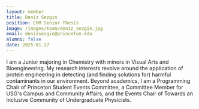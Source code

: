 ```yaml
---
layout: member
title: Deniz Sezgin
position: CHM Senior Thesis
image: /images/team/deniz_sezgin.jpg
email: denizsezgin@princeton.edu
alumni: false
date: 2025-01-27
---
```


I am a Junior majoring in Chemistry with minors in Visual Arts and Bioengineering. My research interests revolve around the application of protein engineering in detecting (and finding solutions for) harmful contaminants in our environment. Beyond academics, I am a Programming Chair of Princeton Student Events Committee, a Committee Member for USG's Campus and Community Affairs, and the Events Chair of Towards an Inclusive Community of Undergraduate Physicists.